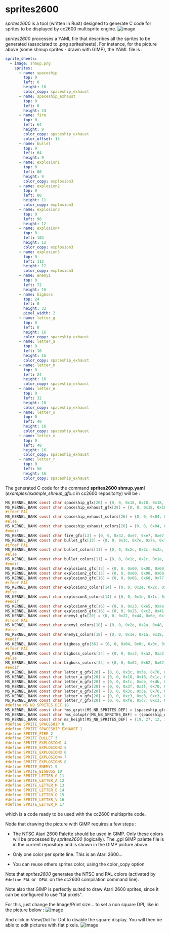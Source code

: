 # sprites2600

_sprites2600_ is a tool (written in Rust) designed to generate C code for sprites to be displayed by cc2600 multisprite engine. 
![image](https://github.com/steux/tools2600/assets/22678486/0b67b974-b2db-44db-970d-6210d250bd6c)

_sprites2600_ processes a YAML file that describes all the sprites to be generated (associated to .png spritesheets). For instance, for the picture above (some shmup sprites - drawn with GIMP), the YAML file is :

```yaml
sprite_sheets:
  - image: shmup.png
    sprites:
      - name: spaceship 
        top: 0
        left: 0
        height: 16
        color_copy: spaceship_exhaust
      - name: spaceship_exhaust
        top: 0
        left: 0
        height: 24
      - name: fire
        top: 0
        left: 64
        height: 9
        color_copy: spaceship_exhaust
        color_offset: 15
      - name: bullet
        top: 9
        left: 64
        height: 9
      - name: explosion1
        top: 0
        left: 80
        height: 9
        color_copy: explosion3
      - name: explosion2
        top: 0
        left: 88
        height: 11 
        color_copy: explosion3
      - name: explosion3
        top: 0
        left: 96 
        height: 12 
      - name: explosion4
        top: 0
        left: 104
        height: 12 
        color_copy: explosion3
      - name: explosion5
        top: 0
        left: 112
        height: 12 
        color_copy: explosion3
      - name: enemy1 
        top: 0
        left: 72
        height: 16
      - name: bigboss
        top: 24
        left: 0
        height: 32
        pixel_width: 2
      - name: letter_g
        top: 0
        left: 8
        height: 16
        color_copy: spaceship_exhaust
      - name: letter_a
        top: 0
        left: 16 
        height: 16
        color_copy: spaceship_exhaust
      - name: letter_m
        top: 0
        left: 24
        height: 16
        color_copy: spaceship_exhaust
      - name: letter_e
        top: 0
        left: 32
        height: 16
        color_copy: spaceship_exhaust
      - name: letter_o
        top: 0
        left: 40
        height: 16
        color_copy: spaceship_exhaust
      - name: letter_v
        top: 0
        left: 48
        height: 16
        color_copy: spaceship_exhaust
      - name: letter_r
        top: 0
        left: 56
        height: 16
        color_copy: spaceship_exhaust
```
 
The generated C code for the command __sprites2600 shmup.yaml__ (_examples/example_shmup_gfx.c_ in cc2600 repositorty) will be :

```C
MS_KERNEL_BANK const char spaceship_gfx[20] = {0, 0, 0x18, 0x18, 0x18, 0x18, 0x18, 0x3c, 0x18, 0x18, 0x3c, 0xbd, 0xff, 0xdb, 0xdb, 0xdb, 0x66, 0x66, 0, 0};
MS_KERNEL_BANK const char spaceship_exhaust_gfx[28] = {0, 0, 0x18, 0x18, 0x18, 0x18, 0x18, 0x3c, 0x18, 0x18, 0x3c, 0xbd, 0xff, 0xdb, 0xdb, 0xdb, 0x66, 0x66, 0xf6, 0xff, 0xff, 0x6f, 0x76, 0x6e, 0x66, 0x22, 0, 0};
#ifdef PAL
MS_KERNEL_BANK const char spaceship_exhaust_colors[26] = {0, 0, 0x04, 0x04, 0xd4, 0xd0, 0xd0, 0x06, 0x08, 0x08, 0x0a, 0x0a, 0x0a, 0x0c, 0x0c, 0x0e, 0x0e, 0x40, 0x42, 0x44, 0x46, 0x48, 0x2a, 0x2a, 0x2c, 0x1c};
#else
MS_KERNEL_BANK const char spaceship_exhaust_colors[26] = {0, 0, 0x04, 0x04, 0x84, 0x80, 0x80, 0x06, 0x08, 0x08, 0x0a, 0x0a, 0x0a, 0x0c, 0x0c, 0x0e, 0x0e, 0x30, 0x32, 0x34, 0x36, 0x38, 0x1a, 0x1a, 0x1c, 0x1c};
#endif
MS_KERNEL_BANK const char fire_gfx[13] = {0, 0, 0x42, 0xe7, 0xe7, 0xe7, 0x42, 0x42, 0x42, 0x42, 0x42, 0, 0};
MS_KERNEL_BANK const char bullet_gfx[13] = {0, 0, 0x3c, 0x7e, 0x7e, 0x7e, 0x7e, 0x7e, 0x3c, 0x3c, 0x18, 0, 0};
#ifdef PAL
MS_KERNEL_BANK const char bullet_colors[11] = {0, 0, 0x2c, 0x2c, 0x2a, 0x2a, 0x48, 0x46, 0x44, 0x42, 0x30};
#else
MS_KERNEL_BANK const char bullet_colors[11] = {0, 0, 0x1c, 0x1c, 0x1a, 0x1a, 0x38, 0x36, 0x34, 0x32, 0x30};
#endif
MS_KERNEL_BANK const char explosion1_gfx[13] = {0, 0, 0x00, 0x00, 0x00, 0x00, 0x18, 0x0c, 0x24, 0x34, 0x08, 0, 0};
MS_KERNEL_BANK const char explosion2_gfx[15] = {0, 0, 0x00, 0x00, 0x08, 0x3c, 0x12, 0x26, 0x64, 0x2c, 0x2e, 0x30, 0x08, 0, 0};
MS_KERNEL_BANK const char explosion3_gfx[16] = {0, 0, 0x06, 0x68, 0x77, 0xcf, 0xa3, 0x93, 0xd3, 0x41, 0xf5, 0x48, 0x6a, 0x1e, 0, 0};
#ifdef PAL
MS_KERNEL_BANK const char explosion3_colors[14] = {0, 0, 0x2e, 0x2c, 0x2a, 0x48, 0x64, 0x60, 0x60, 0x64, 0x48, 0x2a, 0x2c, 0x1e};
#else
MS_KERNEL_BANK const char explosion3_colors[14] = {0, 0, 0x1e, 0x1c, 0x1a, 0x38, 0x44, 0x40, 0x40, 0x44, 0x38, 0x1a, 0x1c, 0x1e};
#endif
MS_KERNEL_BANK const char explosion4_gfx[16] = {0, 0, 0x23, 0xe5, 0xaa, 0x84, 0x47, 0x40, 0x00, 0x86, 0xa3, 0xf7, 0x76, 0x52, 0, 0};
MS_KERNEL_BANK const char explosion5_gfx[16] = {0, 0, 0x25, 0xc2, 0x41, 0x81, 0x00, 0x00, 0x00, 0x00, 0xc1, 0x82, 0x64, 0x43, 0, 0};
MS_KERNEL_BANK const char enemy1_gfx[20] = {0, 0, 0x22, 0x44, 0x6e, 0xf7, 0x66, 0x5a, 0xdb, 0xdb, 0x5a, 0x7e, 0x3c, 0x18, 0x58, 0x58, 0x58, 0x18, 0, 0};
#ifdef PAL
MS_KERNEL_BANK const char enemy1_colors[18] = {0, 0, 0x2e, 0x2a, 0x48, 0x64, 0x60, 0x28, 0x58, 0x28, 0x28, 0x28, 0x26, 0xd0, 0x26, 0x58, 0x64, 0x40};
#else
MS_KERNEL_BANK const char enemy1_colors[18] = {0, 0, 0x1e, 0x1a, 0x38, 0x44, 0x40, 0xe8, 0xc8, 0xe8, 0xe8, 0xe8, 0xe6, 0x80, 0xe6, 0xc8, 0x44, 0x40};
#endif
MS_KERNEL_BANK const char bigboss_gfx[36] = {0, 0, 0x04, 0x0c, 0x0c, 0x0e, 0x1e, 0x5e, 0x5e, 0x5e, 0x5f, 0x6f, 0xeb, 0xeb, 0xeb, 0xe7, 0xe7, 0xf7, 0xf7, 0x77, 0x73, 0x73, 0xf7, 0xff, 0xff, 0xff, 0x7f, 0x7f, 0x3f, 0x3f, 0x1e, 0x0c, 0x1e, 0x0c, 0, 0};
#ifdef PAL
MS_KERNEL_BANK const char bigboss_colors[34] = {0, 0, 0xa2, 0xa2, 0xa2, 0xa2, 0xa2, 0xac, 0xa2, 0xac, 0xa2, 0xa2, 0xa2, 0xa2, 0xa2, 0xa2, 0xa2, 0xa2, 0xa6, 0xa2, 0xa6, 0xa6, 0xa2, 0xa2, 0xa2, 0xa4, 0xa4, 0xa2, 0xa4, 0xa2, 0xa2, 0x40, 0x46, 0x1c};
#else
MS_KERNEL_BANK const char bigboss_colors[34] = {0, 0, 0x62, 0x62, 0x62, 0x62, 0x62, 0x6c, 0x62, 0x6c, 0x62, 0x62, 0x62, 0x62, 0x62, 0x62, 0x62, 0x62, 0x66, 0x62, 0x66, 0x66, 0x62, 0x62, 0x62, 0x64, 0x64, 0x62, 0x64, 0x62, 0x62, 0x30, 0x36, 0x1c};
#endif
MS_KERNEL_BANK const char letter_g_gfx[20] = {0, 0, 0x3c, 0x3e, 0x76, 0x60, 0xe0, 0xc0, 0xc0, 0xcf, 0xc3, 0xc3, 0xc3, 0xc7, 0x66, 0x7e, 0x3e, 0x3c, 0, 0};
MS_KERNEL_BANK const char letter_a_gfx[20] = {0, 0, 0x18, 0x18, 0x1c, 0x3e, 0x36, 0x36, 0x36, 0x62, 0x63, 0x63, 0xc3, 0xff, 0xc3, 0xc3, 0xc3, 0xc3, 0, 0};
MS_KERNEL_BANK const char letter_m_gfx[20] = {0, 0, 0xfc, 0xde, 0xdb, 0xdb, 0xdb, 0xdb, 0xdb, 0xdb, 0xdb, 0xdb, 0xdb, 0xdb, 0xdb, 0xdb, 0xdb, 0xdb, 0, 0};
MS_KERNEL_BANK const char letter_e_gfx[20] = {0, 0, 0x3f, 0x3f, 0x70, 0x60, 0xe0, 0xc0, 0xc0, 0xfc, 0xc0, 0xc0, 0xc0, 0xe0, 0x7f, 0x7f, 0x3f, 0x3f, 0, 0};
MS_KERNEL_BANK const char letter_o_gfx[20] = {0, 0, 0x3c, 0x3e, 0x76, 0x63, 0xe3, 0xc3, 0xc3, 0xc3, 0xc3, 0xc3, 0xc3, 0xc7, 0x66, 0x7e, 0x3c, 0x3c, 0, 0};
MS_KERNEL_BANK const char letter_v_gfx[20] = {0, 0, 0xc3, 0xc3, 0xc3, 0xc3, 0xc3, 0xc3, 0xc3, 0xc7, 0xe6, 0x66, 0x6c, 0x6c, 0x3c, 0x38, 0x18, 0x18, 0, 0};
MS_KERNEL_BANK const char letter_r_gfx[20] = {0, 0, 0xfe, 0xc7, 0xc3, 0xc3, 0xc3, 0xc3, 0xc3, 0xc3, 0xc3, 0xff, 0xfc, 0xcc, 0xc6, 0xc6, 0xc3, 0xc3, 0, 0};
#define MS_NB_SPRITES_DEF 18
MS_KERNEL_BANK const char *ms_grptr[MS_NB_SPRITES_DEF] = {spaceship_gfx, spaceship_exhaust_gfx, fire_gfx, bullet_gfx, explosion1_gfx, explosion2_gfx, explosion3_gfx, explosion4_gfx, explosion5_gfx, enemy1_gfx, bigboss_gfx, letter_g_gfx, letter_a_gfx, letter_m_gfx, letter_e_gfx, letter_o_gfx, letter_v_gfx, letter_r_gfx};
MS_KERNEL_BANK const char *ms_coluptr[MS_NB_SPRITES_DEF] = {spaceship_exhaust_colors, spaceship_exhaust_colors, spaceship_exhaust_colors + 15, bullet_colors, explosion3_colors, explosion3_colors, explosion3_colors, explosion3_colors, explosion3_colors, enemy1_colors, bigboss_colors, spaceship_exhaust_colors, spaceship_exhaust_colors, spaceship_exhaust_colors, spaceship_exhaust_colors, spaceship_exhaust_colors, spaceship_exhaust_colors, spaceship_exhaust_colors};
MS_KERNEL_BANK const char ms_height[MS_NB_SPRITES_DEF] = {19, 27, 12, 12, 12, 14, 15, 15, 15, 19, 35, 19, 19, 19, 19, 19, 19, 19};
#define SPRITE_SPACESHIP 0
#define SPRITE_SPACESHIP_EXHAUST 1
#define SPRITE_FIRE 2
#define SPRITE_BULLET 3
#define SPRITE_EXPLOSION1 4
#define SPRITE_EXPLOSION2 5
#define SPRITE_EXPLOSION3 6
#define SPRITE_EXPLOSION4 7
#define SPRITE_EXPLOSION5 8
#define SPRITE_ENEMY1 9
#define SPRITE_BIGBOSS 10
#define SPRITE_LETTER_G 11
#define SPRITE_LETTER_A 12
#define SPRITE_LETTER_M 13
#define SPRITE_LETTER_E 14
#define SPRITE_LETTER_O 15
#define SPRITE_LETTER_V 16
#define SPRITE_LETTER_R 17
```
which is a code ready to be used with the cc2600 multisprite code.

Node that drawing the picture with GIMP requires a few steps :

- The NTSC Atari 2600 Palette should be used in GIMP. Only these colors will be processed by _sprites2600_ (logically). The .gpl GIMP palette file is in the current repository and is shown in the GIMP picture above.

- Only one color per sprite line. This is an Atari 2600...

- You can reuse others sprites color, using the color_copy option

Note that _sprites2600_ generates the NTSC and PAL colors (activated by `#define PAL` or `-DPAL` on the cc2600 compilation command line).

Note also that GIMP is perfectly suited to draw Atari 2600 sprites, since it can be configured to use "fat pixels".

For this, just change the Image/Print size... to set a non square DPI, like in the picture below :
![image](https://github.com/steux/tools2600/assets/22678486/0eb72493-5108-4b1f-820d-33eecb027148)

And click in View/Dot for Dot to disable the square display. You will then be able to edit pictures with flat pixels.
![image](https://github.com/steux/tools2600/assets/22678486/d7f7db6b-dd5e-4cc3-8f4d-5d20b647ced8)

